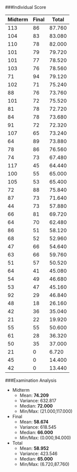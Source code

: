 ###Individual Score

|Midterm|Final|Total|
|-------|-----|-----|
|113|86|87.760|
|104|83|83.080|
|110|78|82.000|
|101|79|79.720|
|101|77|78.520|
|103|76|78.560|
|71|94|79.120|
|102|71|75.240|
|88|76|73.760|
|101|72|75.520|
|81|78|72.720|
|84|78|73.680|
|91|72|72.320|
|107|65|73.240|
|64|89|73.880|
|78|86|76.560|
|74|73|67.480|
|117|45|64.440|
|100|55|65.000|
|105|53|65.400|
|72|88|75.840|
|87|73|71.640|
|44|73|57.880|
|66|81|69.720|
|64|70|62.480|
|86|51|58.120|
|68|52|52.960|
|47|66|54.640|
|63|66|59.760|
|51|57|50.520|
|64|41|45.080|
|54|49|46.680|
|53|47|45.160|
|92|29|46.840|
|48|18|26.160|
|42|36|35.040|
|21|22|19.920|
|55|55|50.600|
|61|28|36.320|
|50|35|37.000|
|21|0|6.720|
|45|0|14.400|
|42|0|13.440|


###Examination Analysis
* Midterm
  * Mean: **74.209**
  * Variance: 632.817
  * Median: **72.000**
  * Min/Max: (21.000,117.000)
* Final
  * Mean: **58.674**
  * Variance: 618.545
  * Median: **66.000**
  * Min/Max: (0.000,94.000)
* Total
  * Mean: **58.952**
  * Variance: 423.546
  * Median: **65.000**
  * Min/Max: (6.720,87.760)

